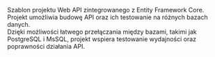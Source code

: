 Szablon projektu Web API zintegrowanego z Entity Framework Core.  
Projekt umożliwia budowę API oraz ich testowanie na różnych bazach danych.  
Dzięki możliwości łatwego przełączania między bazami, takimi jak PostgreSQL i MsSQL, projekt wspiera testowanie wydajności oraz poprawności działania API.
